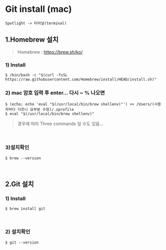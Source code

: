 Git install (mac)
=============
```
Spotlight -> 터미널(terminal)
```
1.Homebrew 설치
-------------
>Homebrew :  https://brew.sh/ko/
### 1) Install
```
$ /bin/bash -c "$(curl -fsSL https://raw.githubusercontent.com/Homebrew/install/HEAD/install.sh)"
```
### 2) mac 암호 입력 후 enter... 다시 ~ % 나오면
```
$ (echo; echo 'eval "$(/usr/local/bin/brew shellenv)"') >> /Users/(사용자마다 다르니 요부분 수정)/.zprofile
$ eval "$(/usr/local/bin/brew shellenv)"
```
>경우에 따라 Three commands 일 수도 있음...
<br/>

### 3)설치확인
```
$ brew --version
```

<br/>

2.Git 설치
-------------
### 1) Install
```
$ brew install git
```

<br/>

### 2) 설치확인
```
$ git --version 
```

<br/>
